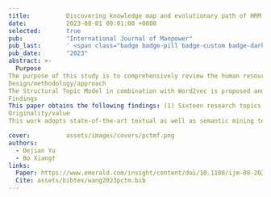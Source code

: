 ```yaml
---
title:          Discovering knowledge map and evolutionary path of HRM and ER: using the STM combined with Word2vec
date:           2023-08-01 00:01:00 +0800
selected:       true
pub:            "International Journal of Manpower"
pub_last:       ' <span class="badge badge-pill badge-custom badge-dark">Journal</span>'
pub_date:       "2023"
abstract: >-
  Purpose
The purpose of this study is to comprehensively review the human resource management (HRM) and employment relations (ERs) field and explore the knowledge map, knowledge evolution trends and paths and paradigm shifts within this field.
Design/methodology/approach
The Structural Topic Model in combination with Word2vec is proposed and applied in this work. First, this paper detects and interprets the research topics by reviewing 23,786 papers from 29 important journals in this field from 1990 to 2021. Then, this research explores popularity trends by aggregating topic proportions from a temporal perspective. Finally, this work explores the research topic evolution from the semantic perspective.
Findings
This paper obtains the following findings: (1) Sixteen research topics are identified, which provide the basic research overview of the whole field. (2) The changes in topic popularity over time map the tendency for employee benefits to be valued. (3) The evolutionary trajectories of temporal local topics are provided, which reflect the mechanisms of the paradigm and ideological migration and fusion.
Originality/value
This work adopts state-of-the-art textual as well as semantic mining techniques to establish a comprehensive knowledge map for HRM and ER research. Furthermore, these results uniquely demonstrate the pluralistic ideological orientation at the social level is gradually integrated into more micro levels, such as enterprises and individuals. These are the contents that were mentioned from previous studies by scholars, but not meticulously verified and interpreted.

cover:          assets/images/covers/pctmf.png
authors:
  - Dejian Yu
  - Bo Xiang†
links:
  Paper: https://www.emerald.com/insight/content/doi/10.1108/ijm-08-2022-0353/full/html
  Cite: assets/bibtex/wang2023pctm.bib
---
```

